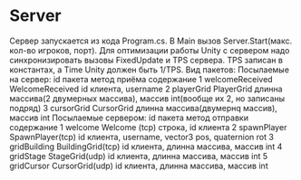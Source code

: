 # Server
 
Сервер запускается из кода Program.cs. В Main вызов Server.Start(макс. кол-во игроков, порт).
Для оптимизации работы Unity с сервером надо синхронизировать вызовы FixedUpdate и TPS сервера. TPS записан в константах, а Time Unity должен быть 1/TPS.
Вид пакетов:
 Посылаемые на сервер:
  id пакета             метод приёма     содержание
  1 welcomeReceived     WelcomeReceived  id клиента, username
  2 playerGrid          PlayerGrid       длинна массива(2 двумерных массива), массив int(вообще их 2, но записаны подряд)
  3 cursorGrid          CursorGrid       длинна массива(двумернq массив), массив int
 Посылаемые сервером:
  id пакета             метод отправки    содержание
  1 welcome             Welcome  (tcp)    строка, id клиента
  2 spawnPlayer         SpawnPlayer(tcp)  id клиента, username, vector3 pos, quaternion rot
  3 gridBuilding        BuildingGrid(tcp) id клиента, длинна массива, массив int
  4 gridStage           StageGrid(udp)    id клиента, длинна массива, массив int
  5 gridCursor          CursorGrid(udp)   id клиента, длинна массива, массив int
